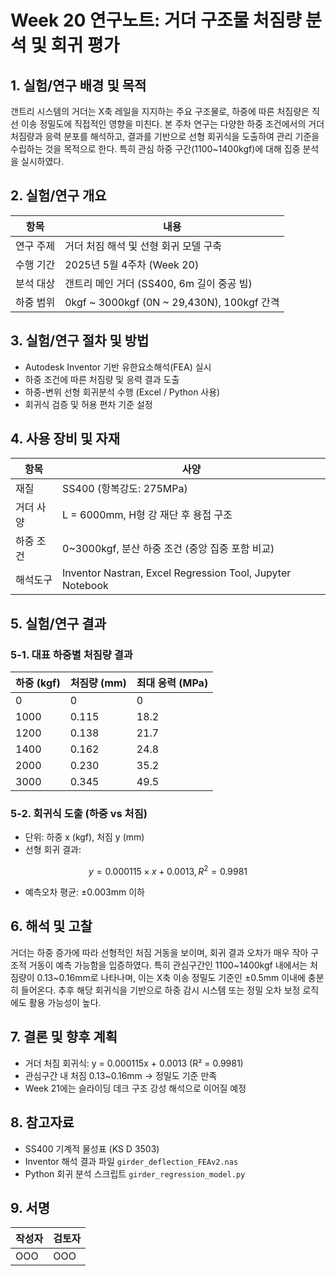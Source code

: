 # Week 20 연구노트: 거더 구조물 처짐량 분석 및 회귀 평가

## 1. 실험/연구 배경 및 목적
갠트리 시스템의 거더는 X축 레일을 지지하는 주요 구조물로, 하중에 따른 처짐량은 직선 이송 정밀도에 직접적인 영향을 미친다. 본 주차 연구는 다양한 하중 조건에서의 거더 처짐량과 응력 분포를 해석하고, 결과를 기반으로 선형 회귀식을 도출하여 관리 기준을 수립하는 것을 목적으로 한다. 특히 관심 하중 구간(1100~1400kgf)에 대해 집중 분석을 실시하였다.

## 2. 실험/연구 개요
| 항목 | 내용 |
|------|------|
| 연구 주제 | 거더 처짐 해석 및 선형 회귀 모델 구축 |
| 수행 기간 | 2025년 5월 4주차 (Week 20) |
| 분석 대상 | 갠트리 메인 거더 (SS400, 6m 길이 중공 빔) |
| 하중 범위 | 0kgf ~ 3000kgf (0N ~ 29,430N), 100kgf 간격

## 3. 실험/연구 절차 및 방법
- Autodesk Inventor 기반 유한요소해석(FEA) 실시
- 하중 조건에 따른 처짐량 및 응력 결과 도출
- 하중-변위 선형 회귀분석 수행 (Excel / Python 사용)
- 회귀식 검증 및 허용 편차 기준 설정

## 4. 사용 장비 및 자재
| 항목 | 사양 |
|------|------|
| 재질 | SS400 (항복강도: 275MPa) |
| 거더 사양 | L = 6000mm, H형 강 재단 후 용접 구조 |
| 하중 조건 | 0~3000kgf, 분산 하중 조건 (중앙 집중 포함 비교) |
| 해석도구 | Inventor Nastran, Excel Regression Tool, Jupyter Notebook

## 5. 실험/연구 결과
### 5-1. 대표 하중별 처짐량 결과
| 하중 (kgf) | 처짐량 (mm) | 최대 응력 (MPa) |
|-------------|--------------|------------------|
| 0           | 0            | 0                |
| 1000        | 0.115        | 18.2             |
| 1200        | 0.138        | 21.7             |
| 1400        | 0.162        | 24.8             |
| 2000        | 0.230        | 35.2             |
| 3000        | 0.345        | 49.5             |

### 5-2. 회귀식 도출 (하중 vs 처짐)
- 단위: 하중 x (kgf), 처짐 y (mm)
- 선형 회귀 결과:
```math
y = 0.000115 × x + 0.0013,
R^2 = 0.9981
```
- 예측오차 평균: ±0.003mm 이하

## 6. 해석 및 고찰
거더는 하중 증가에 따라 선형적인 처짐 거동을 보이며, 회귀 결과 오차가 매우 작아 구조적 거동이 예측 가능함을 입증하였다. 특히 관심구간인 1100~1400kgf 내에서는 처짐량이 0.13~0.16mm로 나타나며, 이는 X축 이송 정밀도 기준인 ±0.5mm 이내에 충분히 들어온다. 추후 해당 회귀식을 기반으로 하중 감시 시스템 또는 정밀 오차 보정 로직에도 활용 가능성이 높다.

## 7. 결론 및 향후 계획
- 거더 처짐 회귀식: y = 0.000115x + 0.0013 (R² = 0.9981)
- 관심구간 내 처짐 0.13~0.16mm → 정밀도 기준 만족
- Week 21에는 슬라이딩 데크 구조 강성 해석으로 이어질 예정

## 8. 참고자료
- SS400 기계적 물성표 (KS D 3503)
- Inventor 해석 결과 파일 `girder_deflection_FEAv2.nas`
- Python 회귀 분석 스크립트 `girder_regression_model.py`

## 9. 서명
| 작성자 | 검토자 |
|--------|--------|
| OOO   | OOO   |

